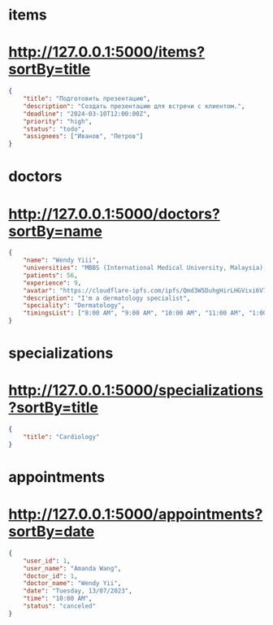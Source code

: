 
# items 
# http://127.0.0.1:5000/items?sortBy=title
```json
{
    "title": "Подготовить презентацию",
    "description": "Создать презентацию для встречи с клиентом.",
    "deadline": "2024-03-10T12:00:00Z",
    "priority": "high",
    "status": "todo",
    "assignees": ["Иванов", "Петров"]
}
```

# doctors 
# http://127.0.0.1:5000/doctors?sortBy=name
```json
{
    "name": "Wendy Yiii",
    "universities": "MBBS (International Medical University, Malaysia), MRCP (Royal College of Physicians, United Kingdom)",
    "patients": 56,
    "experience": 9,
    "avatar": "https://cloudflare-ipfs.com/ipfs/Qmd3W5DuhgHirLHGVixi6V76LhCkZUz6pnFt5AJBiyvHye/avatar/84.jpg",
    "description": "I'm a dermatology specialist",
    "speciality": "Dermatology",
    "timingsList": ["8:00 AM", "9:00 AM", "10:00 AM", "11:00 AM", "1:00 PM", "2:00 PM", "3:00 PM", "4:00 PM", "5:00 PM", "7:00 PM"]
}
```
# specializations 
# http://127.0.0.1:5000/specializations?sortBy=title
```json
{
    "title": "Cardiology"
}
```

# appointments 
# http://127.0.0.1:5000/appointments?sortBy=date
```json
{
    "user_id": 1,
    "user_name": "Amanda Wang",
    "doctor_id": 1,
    "doctor_name": "Wendy Yii",
    "date": "Tuesday, 13/07/2023",
    "time": "10:00 AM",
    "status": "canceled"
}
```